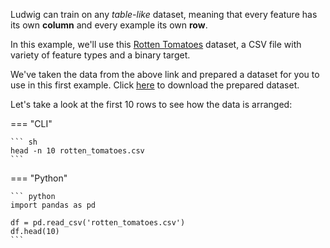 Ludwig can train on any *table-like* dataset, meaning that every feature has its own **column** and every example its own **row**.

In this example, we'll use this [Rotten Tomatoes](https://www.kaggle.com/stefanoleone992/rotten-tomatoes-movies-and-critic-reviews-dataset) dataset, a CSV file with variety of feature types and a binary target. 

We've taken the data from the above link and prepared a dataset for you to use in this first example. Click [here](https://github.com/ludwig-ai/ludwig-docs/raw/getting-started/docs/data/rotten_tomatoes.csv)
 to download the prepared dataset.

Let's take a look at the first 10 rows to see how the data is arranged:

=== "CLI"

    ``` sh
    head -n 10 rotten_tomatoes.csv
    ```

=== "Python"

    ``` python
    import pandas as pd

    df = pd.read_csv('rotten_tomatoes.csv')
    df.head(10)
    ```
